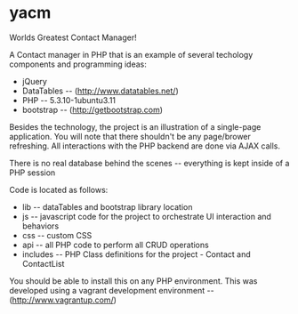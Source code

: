yacm
====

Worlds Greatest Contact Manager!

A Contact manager in PHP that is an example of several techology components and programming ideas:

- jQuery
- DataTables -- (http://www.datatables.net/)
- PHP -- 5.3.10-1ubuntu3.11
- bootstrap -- (http://getbootstrap.com)

Besides the technology, the project is an illustration of a single-page application.  You will note that there shouldn't be any page/brower refreshing.  All interactions with the PHP backend are done via AJAX calls.

There is no real database behind the scenes -- everything is kept inside of a PHP session

Code is located as follows:

- lib -- dataTables and bootstrap library location
- js -- javascript code for the project to orchestrate UI interaction and behaviors
- css -- custom CSS
- api -- all PHP code to perform all CRUD operations
- includes -- PHP Class definitions for the project - Contact and ContactList


You should be able to install this on any PHP environment.  This was developed using a vagrant development environment -- (http://www.vagrantup.com/)

